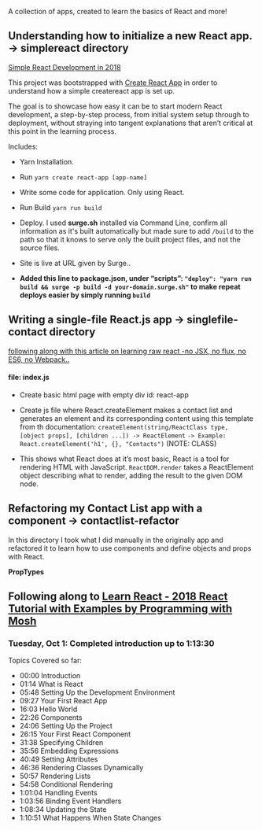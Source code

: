 A collection of apps, created to learn the basics of React and more!

## Understanding how to initialize a new React app. -> simplereact directory

[Simple React Development in 2018](https://hackernoon.com/simple-react-development-in-2017-113bd563691f)

This project was bootstrapped with [Create React App](https://github.com/facebook/create-react-app) in order to understand how a simple createreact app is set up.

The goal is to showcase how easy it can be to start modern React development, a step-by-step process, from initial system setup through to deployment, without straying into tangent explanations that aren’t critical at this point in the learning process.

Includes:

-   Yarn Installation.
-   Run `yarn create react-app [app-name]`
-   Write some code for application. Only using React.
-   Run Build `yarn run build`
-   Deploy. I used **surge.sh** installed via Command Line, confirm all information as it's built automatically but made sure to add `/build` to the path so that it knows to serve only the built project files, and not the source files.
-   Site is live at URL given by Surge..

-   **Added this line to package.json, under “scripts”: `"deploy": "yarn run build && surge -p build -d your-domain.surge.sh"` to make repeat deploys easier by simply running `build`**

## Writing a single-file React.js app -> singlefile-contact directory

[following along with this article on learning raw react -no JSX, no flux, no ES6, no Webpack..](http://jamesknelson.com/learn-raw-react-no-jsx-flux-es6-webpack/)

#### file: index.js

-   Create basic html page with empty div id: react-app
-   Create js file where React.createElement makes a contact list and generates an element and its corresponding content using this template from th documentation: `createElement(string/ReactClass type, [object props], [children ...]) -> ReactElement`
    `-> Example: React.createElement('h1', {}, "Contacts")` (NOTE: CLASS)

-   This shows what React does at it’s most basic, React is a tool for rendering HTML with JavaScript. `ReactDOM.render` takes a ReactElement object describing what to render, adding the result to the given DOM node.

## Refactoring my Contact List app with a component -> contactlist-refactor

In this directory I took what I did manually in the originally app and refactored it to learn how to use components and define objects and props with React.

**PropTypes**

## Following along to [Learn React - 2018 React Tutorial with Examples by Programming with Mosh](https://www.youtube.com/watch?v=Ke90Tje7VS0)

### Tuesday, Oct 1: Completed introduction up to 1:13:30

Topics Covered so far:

-   00:00 Introduction
-   01:14 What is React
-   05:48 Setting Up the Development Environment
-   09:27 Your First React App
-   16:03 Hello World
-   22:26 Components
-   24:06 Setting Up the Project
-   26:15 Your First React Component
-   31:38 Specifying Children
-   35:56 Embedding Expressions
-   40:49 Setting Attributes
-   46:36 Rendering Classes Dynamically
-   50:57 Rendering Lists
-   54:58 Conditional Rendering
-   1:01:04 Handling Events
-   1:03:56 Binding Event Handlers
-   1:08:34 Updating the State
-   1:10:51 What Happens When State Changes

